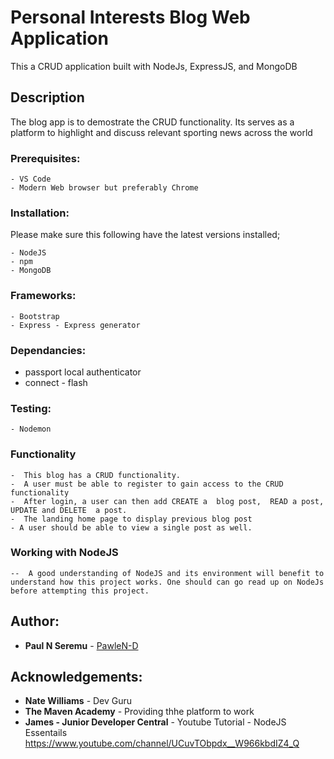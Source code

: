 # Personal Interests Blog Web Application
This a CRUD application built with NodeJs, ExpressJS, and MongoDB

## Description
The blog app is to demostrate the CRUD functionality. Its serves as a platform to highlight and discuss relevant sporting news across the world 


### Prerequisites:
    - VS Code
    - Modern Web browser but preferably Chrome

### Installation:
Please make sure this following have the latest versions installed;

    - NodeJS
    - npm 
    - MongoDB

### Frameworks:
    - Bootstrap
    - Express - Express generator

### Dependancies:
   - passport local authenticator
   - connect - flash

### Testing:
    - Nodemon

### Functionality
    -  This blog has a CRUD functionality.
    -  A user must be able to register to gain access to the CRUD functionality
    -  After login, a user can then add CREATE a  blog post,  READ a post, UPDATE and DELETE  a post.
    -  The landing home page to display previous blog post
    - A user should be able to view a single post as well.


### Working with NodeJS
```
--  A good understanding of NodeJS and its environment will benefit to understand how this project works. One should can go read up on NodeJs before attempting this project.
```


## Author:
* **Paul N Seremu** - [PawleN-D](https://github.com/PawleN-D)

## Acknowledgements:
* **Nate Williams** -  Dev Guru
* **The Maven Academy** - Providing thhe platform to work
* **James - Junior Developer Central** -  Youtube Tutorial - NodeJS Essentails https://www.youtube.com/channel/UCuvTObpdx__W966kbdIZ4_Q

